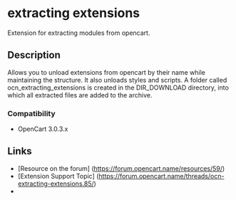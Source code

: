 # extracting extensions
Extension for extracting modules from opencart.

## Description
Allows you to unload extensions from opencart by their name while maintaining the structure. It also unloads styles and scripts. A folder called ocn_extracting_extensions is created in the DIR_DOWNLOAD directory, into which all extracted files are added to the archive.

### Compatibility
- OpenCart 3.0.3.x

## Links
- [Resource on the forum] (https://forum.opencart.name/resources/59/)
- [Extension Support Topic] (https://forum.opencart.name/threads/ocn-extracting-extensions.85/)
- 

